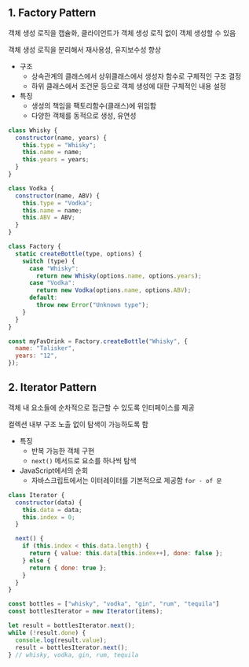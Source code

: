 ## 1. Factory Pattern

객체 생성 로직을 캡슐화, 클라이언트가 객체 생성 로직 없이 객체 생성할 수 있음

객체 생성 로직을 분리해서 재사용성, 유지보수성 향상

- 구조
    - 상속관계의 클래스에서 상위클래스에서 생성자 함수로 구체적인 구조 결정
    - 하위 클래스에서 조건문 등으로 객체 생성에 대한 구체적인 내용 설정
- 특징
    - 생성의 책임을 팩토리함수(클래스)에 위임함
    - 다양한 객체를 동적으로 생성, 유연성

```jsx
class Whisky {
  constructor(name, years) {
    this.type = "Whisky";
    this.name = name;
    this.years = years;
  }
}

class Vodka {
  constructor(name, ABV) {
    this.type = "Vodka";
    this.name = name;
    this.ABV = ABV;
  }
}

class Factory {
  static createBottle(type, options) {
    switch (type) {
      case "Whisky":
        return new Whisky(options.name, options.years);
      case "Vodka":
        return new Vodka(options.name, options.ABV);
      default:
        throw new Error("Unknown type");
    }
  }
}

const myFavDrink = Factory.createBottle("Whisky", {
  name: "Talisker",
  years: "12",
});

```

## 2. Iterator Pattern

객체 내 요소들에 순차적으로 접근할 수 있도록 인터페이스를 제공

컬렉션 내부 구조 노출 없이 탐색이 가능하도록 함

- 특징
    - 반복 가능한 객체 구현
    - `next()` 메서드로 요소를 하나씩 탐색
- JavaScript에서의 순회
    - 자바스크립트에서는 이터레이터를 기본적으로 제공함  `for - of 문`

```jsx
class Iterator {
  constructor(data) {
    this.data = data;
    this.index = 0;
  }

  next() {
    if (this.index < this.data.length) {
      return { value: this.data[this.index++], done: false };
    } else {
      return { done: true };
    }
  }
}

const bottles = ["whisky", "vodka", "gin", "rum", "tequila"]
const bottlesIterator = new Iterator(items);

let result = bottlesIterator.next();
while (!result.done) {
  console.log(result.value);
  result = bottlesIterator.next();
} // whisky, vodka, gin, rum, tequila
```
